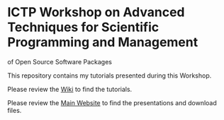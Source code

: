 # ICTP Workshop on Advanced Techniques for Scientific Programming and Management 
of Open Source Software Packages

This repository contains my tutorials presented during this Workshop.

Please review the [Wiki](https://github.com/Titan-C/Trieste2014/wiki) to find
the tutorials.

Please review the [Main Website](http://titan-c.github.io/Trieste2014/) to find 
the presentations and download files.

